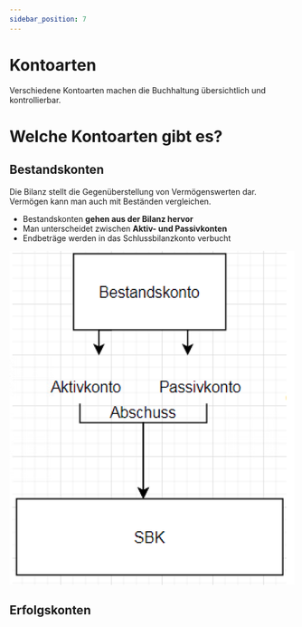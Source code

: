 ```yaml
---
sidebar_position: 7
---
```


# Kontoarten

Verschiedene Kontoarten machen die Buchhaltung übersichtlich und kontrollierbar.

# Welche Kontoarten gibt es?

## Bestandskonten

Die Bilanz stellt die Gegenüberstellung von Vermögenswerten dar. Vermögen kann man auch mit Beständen vergleichen.

- Bestandskonten **gehen aus der Bilanz hervor**
- Man unterscheidet zwischen **Aktiv- und Passivkonten**
- Endbeträge werden in das Schlussbilanzkonto verbucht

![Bestandskonten image](/img/Bestandskonto.png)

## Erfolgskonten
